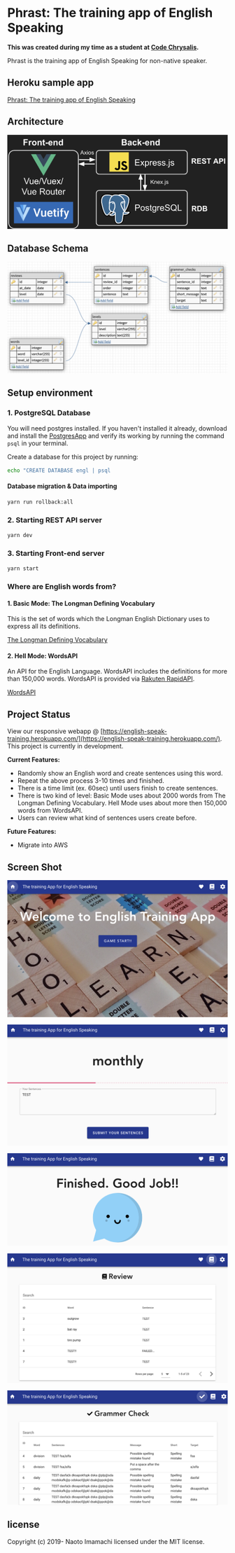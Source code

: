 # Phrast: The training app of English Speaking

**This was created during my time as a student at [Code Chrysalis](https://www.codechrysalis.io/).**

Phrast is the training app of English Speaking for non-native speaker.

## Heroku sample app

[Phrast: The training app of English Speaking](https://english-speak-training.herokuapp.com/)

## Architecture

![architecture](./img/technology.png)

## Database Schema

![database](./img/database_schema.png)

## Setup environment

### 1. PostgreSQL Database

You will need postgres installed. If you haven't installed it already, download and install the [PostgresApp](https://postgresapp.com/) and verify its working by running the command `psql` in your terminal.

Create a database for this project by running:

```bash
echo "CREATE DATABASE engl | psql
```

#### Database migration & Data importing

```bash
yarn run rollback:all
```

### 2. Starting REST API server

```bash
yarn dev
```

### 3. Starting Front-end server

```bash
yarn start
```

### Where are English words from?

#### 1. Basic Mode: The Longman Defining Vocabulary

This is the set of words which the Longman English Dictionary uses to express all its definitions.

[The Longman Defining Vocabulary](http://www2.cmp.uea.ac.uk/~jrk/conlang.dir/LongmanVocab.html)

#### 2. Hell Mode: WordsAPI

An API for the English Language. WordsAPI includes the definitions for more than 150,000 words. WordsAPI is provided via [Rakuten RapidAPI](https://rapidapi.com/).

[WordsAPI](https://www.wordsapi.com/)

## Project Status

View our responsive webapp @ [https://english-speak-training.herokuapp.com/](https://english-speak-training.herokuapp.com/). This project is currently in development.

**Current Features:**

- Randomly show an English word and create sentences using this word.
- Repeat the above process 3-10 times and finished.
- There is a time limit (ex. 60sec) until users finish to create sentences.
- There is two kind of level: Basic Mode uses about 2000 words from The Longman Defining Vocabulary. Hell Mode uses about more then 150,000 words from WordsAPI.
- Users can review what kind of sentences users create before.

**Future Features:**

- Migrate into AWS

## Screen Shot

![image1](./img/image1.png)

![image2](./img/image2.png)

![image3](./img/image3.png)

![image4](./img/image4.png)

![image5](./img/image5.png)

## license

Copyright (c) 2019- Naoto Imamachi licensed under the MIT license.
